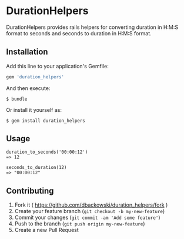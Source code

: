 # DurationHelpers

DurationHelpers provides rails helpers for converting duration in H:M:S format to seconds and seconds to duration in H:M:S format.

## Installation

Add this line to your application's Gemfile:

```ruby
gem 'duration_helpers'
```

And then execute:

    $ bundle

Or install it yourself as:

    $ gem install duration_helpers

## Usage

    duration_to_seconds('00:00:12')
    => 12

    seconds_to_duration(12)
    => "00:00:12"  


## Contributing

1. Fork it ( https://github.com/dbackowski/duration_helpers/fork )
2. Create your feature branch (`git checkout -b my-new-feature`)
3. Commit your changes (`git commit -am 'Add some feature'`)
4. Push to the branch (`git push origin my-new-feature`)
5. Create a new Pull Request
